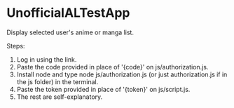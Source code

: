 # UnofficialALTestApp
Display selected user's anime or manga list.

Steps:
1. Log in using the link.
2. Paste the code provided in place of '{code}' on js/authorization.js.
3. Install node and type node js/authorization.js (or just authorization.js if in the js folder) in the terminal.
4. Paste the token provided in place of '{token}' on js/script.js.
5. The rest are self-explanatory.
